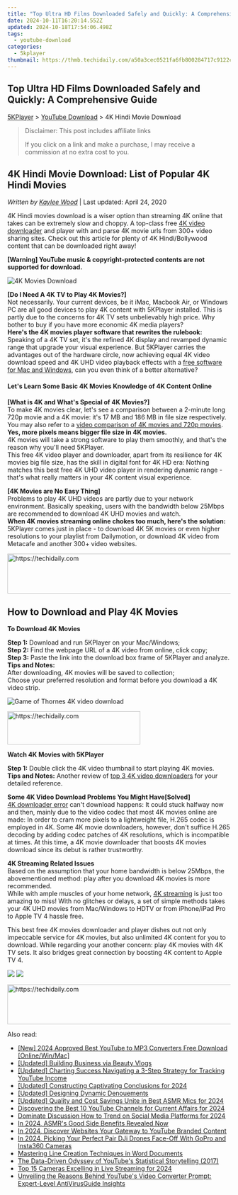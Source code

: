 ```yaml
---
title: "Top Ultra HD Films Downloaded Safely and Quickly: A Comprehensive Guide"
date: 2024-10-11T16:20:14.552Z
updated: 2024-10-18T17:54:06.498Z
tags:
  - youtube-download
categories:
  - 5kplayer
thumbnail: https://thmb.techidaily.com/a50a3cec0521fa6fb800284717c9122c07291a0277fd1f77229ad231586b5b14.jpg
---
```


## Top Ultra HD Films Downloaded Safely and Quickly: A Comprehensive Guide

[5KPlayer](https://tools.techidaily.com/5kplayer/products/) \> [YouTube Download](https://tools.techidaily.com/5kplayer/youtube-download/) \> 4K Hindi Movie Download

>  Disclaimer: This post includes affiliate links
>
>  If you click on a link and make a purchase, I may receive a commission at no extra cost to you.
>

## 4K Hindi Movie Download: List of Popular 4K Hindi Movies

 _Written by [Kaylee Wood](https://www.quora.com/profile/Amanda-Hu-21)_ | Last updated: April 24, 2020 

4K Hindi movies download is a wiser option than streaming 4K online that takes can be extremely slow and choppy. A top-class free [4K video downloader](https://tools.techidaily.com/5kplayer/youtube-download/) and player with and parse 4K movie urls from 300+ video sharing sites. Check out this article for plenty of 4K Hindi/Bollywood content that can be downloaded right away!

**\[Warning\] YouTube music & copyright-protected contents are not supported for download.**

![4K Movies Download](https://www.5kplayer.com/youtube-download/img/5kp-4k-downloader-error-yxt-081001.jpg) 

**\[Do I Need A 4K TV to Play 4K Movies?\]**  
 Not necessarily. Your current devices, be it iMac, Macbook Air, or Windows PC are all good devices to play 4K content with 5KPlayer installed. This is partly due to the concerns for 4K TV sets unbelievably high price. Why bother to buy if you have more economic 4K media players?  
**Here's the 4K movies player software that rewrites the rulebook:**  
 Speaking of a 4K TV set, it's the refined 4K display and revamped dynamic range that upgrade your visual experience. But 5KPlayer carries the advantages out of the hardware circle, now achieving equal 4K video download speed and 4K UHD video playback effects with a [free software for Mac and Windows](https://tools.techidaily.com/5kplayer/video-music-player/), can you even think of a better alternative?

#### **Let's Learn Some Basic 4K Movies Knowledge of 4K Content Online**

**\[What is 4K and What's Special of 4K Movies?\]**  
To make 4K movies clear, let's see a comparison between a 2-minute long 720p movie and a 4K movie: it's 17 MB and 186 MB in file size respectively.  
You may also refer to a [video comparison of 4K movies and 720p movies](https://www.youtube.com/watch?v=d1a9ufg2Kqs).  
**Yes, more pixels means bigger file size in 4K movies.**  
4K movies will take a strong software to play them smoothly, and that's the reason why you'll need 5KPlayer.  
This free 4K video player and downloader, apart from its resilience for 4K movies big file size, has the skill in digital font for 4K HD era: Nothing matches this best free 4K UHD video player in rendering dynamic range - that's what really matters in your 4K content visual experience.

**\[4K Movies are No Easy Thing\]**  
Problems to play 4K UHD videos are partly due to your network environment. Basically speaking, users with the bandwidth below 25Mbps are recommended to download 4K UHD movies and watch.  
**When 4K movies streaming online chokes too much, here's the solution:**  
 5KPlayer comes just in place - to download 4K 5K movies or even higher resolutions to your playlist from Dailymotion, or download 4K video from Metacafe and another 300+ video websites.

<!-- affiliate ads begin -->
<a href="https://ephamedtechinc.pxf.io/c/5597632/2123511/26400" target="_top" id="2123511">
  <img src="//a.impactradius-go.com/display-ad/26400-2123511" border="0" alt="https://techidaily.com" width="728" height="90"/>
</a>
<img height="0" width="0" src="https://ephamedtechinc.pxf.io/i/5597632/2123511/26400" style="position:absolute;visibility:hidden;" border="0" />
<!-- affiliate ads end -->

##  How to Download and Play 4K Movies

**To Download 4K Movies** 

**Step 1:**  Download and run 5KPlayer on your Mac/Windows;  
**Step 2:** Find the webpage URL of a 4K video from online, click copy;  
**Step 3:**  Paste the link into the download box frame of 5KPlayer and analyze.  
**Tips and Notes:**  
 After downloading, 4K movies will be saved to collection;  
 Choose your preferred resolution and format before you download a 4K video strip.

![Game of Thornes 4K video download](https://www.5kplayer.com/youtube-download/img/4k-youtube-download.jpg)

<!-- affiliate ads begin -->
<a href="https://25home.pxf.io/c/5597632/2148643/16836" target="_top" id="2148643">
  <img src="//a.impactradius-go.com/display-ad/16836-2148643" border="0" alt="https://techidaily.com" width="300" height="75"/>
</a>
<img height="0" width="0" src="https://25home.pxf.io/i/5597632/2148643/16836" style="position:absolute;visibility:hidden;" border="0" />
<!-- affiliate ads end -->

**Watch 4K Movies with 5KPlayer**

**Step 1:** Double click the 4K video thumbnail to start playing 4K movies.  
**Tips and Notes:** Another review of [top 3 4K video downloaders](https://tools.techidaily.com/5kplayer/youtube-download/) for your detailed reference.

**Some 4K Video Download Problems You Might Have\[Solved\]**  
[4K downloader error](https://tools.techidaily.com/5kplayer/youtube-download/) can't download happens: It could stuck halfway now and then, mainly due to the video codec that most 4K movies online are made: In order to cram more pixels to a lightweight file, H.265 codec is employed in 4K. Some 4K movie downloaders, however, don't suffice H.265 decoding by adding codec patches of 4K resolutions, which is incompatible at times. At this time, a 4K movie downloader that boosts 4K movies download since its debut is rather trustworthy.

**4K Streaming Related Issues**  
 Based on the assumption that your home bandwidth is below 25Mbps, the abovementioned method: play after you download 4K movies is more recommended.  
 While with ample muscles of your home network, [4K streaming](https://tools.techidaily.com/5kplayer/airplay/) is just too amazing to miss! With no glitches or delays, a set of simple methods takes your 4K UHD movies from Mac/Windows to HDTV or from iPhone/iPad Pro to Apple TV 4 hassle free.

This best free 4K movies downloader and player dishes out not only impeccable service for 4K movies, but also unlimited 4K content for you to download. While regarding your another concern: play 4K movies with 4K TV sets. It also bridges great connection by boosting 4K content to Apple TV 4.

[![](https://www.5kplayer.com/youtube-download/../button/freedownwhitewin.png)](https://tools.techidaily.com/5kplayer/products/) [![](https://www.5kplayer.com/youtube-download/../button/freedownbackmac.png)](https://tools.techidaily.com/5kplayer/products/)

<!-- affiliate ads begin -->
<a href="https://appsumo.8odi.net/c/5597632/2111964/7443" target="_top" id="2111964">
  <img src="//a.impactradius-go.com/display-ad/7443-2111964" border="0" alt="https://techidaily.com" width="728" height="90"/>
</a>
<img height="0" width="0" src="https://appsumo.8odi.net/i/5597632/2111964/7443" style="position:absolute;visibility:hidden;" border="0" />
<!-- affiliate ads end -->

<ins class="adsbygoogle"
     style="display:block"
     data-ad-format="autorelaxed"
     data-ad-client="ca-pub-7571918770474297"
     data-ad-slot="1223367746"></ins>

<ins class="adsbygoogle"
     style="display:block"
     data-ad-client="ca-pub-7571918770474297"
     data-ad-slot="8358498916"
     data-ad-format="auto"
     data-full-width-responsive="true"></ins>

<span class="atpl-alsoreadstyle">Also read:</span>
<div><ul>
<li><a href="https://youtube-blog.techidaily.com/024-approved-best-youtube-to-mp3-converters-free-download-onlinewinmac/"><u>[New] 2024 Approved Best YouTube to MP3 Converters Free Download [Online/Win/Mac]</u></a></li>
<li><a href="https://youtube-video-recordings.techidaily.com/updated-building-business-via-beauty-vlogs/"><u>[Updated] Building Business via Beauty Vlogs</u></a></li>
<li><a href="https://youtube-video-recordings.techidaily.com/updated-charting-success-navigating-a-3-step-strategy-for-tracking-youtube-income/"><u>[Updated] Charting Success Navigating a 3-Step Strategy for Tracking YouTube Income</u></a></li>
<li><a href="https://facebook-video-footage.techidaily.com/updated-constructing-captivating-conclusions-for-2024/"><u>[Updated] Constructing Captivating Conclusions for 2024</u></a></li>
<li><a href="https://youtube-video-recordings.techidaily.com/updated-designing-dynamic-denouements/"><u>[Updated] Designing Dynamic Denouements</u></a></li>
<li><a href="https://fox-friendly.techidaily.com/updated-quality-and-cost-savings-unite-in-best-asmr-mics-for-2024/"><u>[Updated] Quality and Cost Savings Unite in Best ASMR Mics for 2024</u></a></li>
<li><a href="https://youtube-video-recordings.techidaily.com/discovering-the-best-10-youtube-channels-for-current-affairs-for-2024/"><u>Discovering the Best 10 YouTube Channels for Current Affairs for 2024</u></a></li>
<li><a href="https://youtube-video-recordings.techidaily.com/dominate-discussion-how-to-trend-on-social-media-platforms-for-2024/"><u>Dominate Discussion How to Trend on Social Media Platforms for 2024</u></a></li>
<li><a href="https://extra-hints.techidaily.com/in-2024-asmrs-good-side-benefits-revealed-now/"><u>In 2024, ASMR's Good Side Benefits Revealed Now</u></a></li>
<li><a href="https://youtube-video-recordings.techidaily.com/in-2024-discover-websites-your-gateway-to-youtube-branded-content/"><u>In 2024, Discover Websites Your Gateway to YouTube Branded Content</u></a></li>
<li><a href="https://extra-skills.techidaily.com/in-2024-picking-your-perfect-pair-dji-drones-face-off-with-gopro-and-insta360-cameras/"><u>In 2024, Picking Your Perfect Pair DJi Drones Face-Off With GoPro and Insta360 Cameras</u></a></li>
<li><a href="https://tech-recovery.techidaily.com/mastering-line-creation-techniques-in-word-documents/"><u>Mastering Line Creation Techniques in Word Documents</u></a></li>
<li><a href="https://youtube-video-recordings.techidaily.com/the-data-driven-odyssey-of-youtubes-statistical-storytelling-2017/"><u>The Data-Driven Odyssey of YouTube's Statistical Storytelling (2017)</u></a></li>
<li><a href="https://fox-blue.techidaily.com/top-15-cameras-excelling-in-live-streaming-for-2024/"><u>Top 15 Cameras Excelling in Live Streaming for 2024</u></a></li>
<li><a href="https://win-hot.techidaily.com/unveiling-the-reasons-behind-youtubes-video-converter-prompt-expert-level-antivirusguide-insights/"><u>Unveiling the Reasons Behind YouTube's Video Converter Prompt: Expert-Level AntiVirusGuide Insights</u></a></li>
</ul></div>

